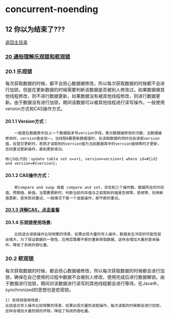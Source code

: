 # concurrent-noending

## 12 你以为结束了???
[返回主目录](../README.md)

### [20 通俗理解乐观锁和悲观锁](https://mp.weixin.qq.com/s?__biz=MzI3NjU2ODA5Mg==&mid=2247484165&idx=1&sn=06ac4db23d325697afd8b9fd6a7a4733&chksm=eb72c276dc054b609b1da7b1f18a99e747ccd3249ed184c56bd6c7cf785c7f7c0115b0cbb428&mpshare=1&scene=1&srcid=1002oqxBR5ZW20iWaYCK8T1d#rd)

### 20.1 乐观锁
每次获取数据的时候，都不会担心数据被修改，所以每次获取数据的时候都不会进行加锁，但是在更新数据的时候需要判断该数据是否被别人修改过。如果数据被其他线程修改，则不进行数据更新，如果数据没有被其他线程修改，则进行数据更新。由于数据没有进行加锁，期间该数据可以被其他线程进行读写操作。一般使用version方式和CAS操作方式。
    
#### 20.1.1 Version方式：
        一般是在数据表中加上一个数据版本号version字段，表示数据被修改的次数，当数据被修改时，version值会加一。当线程A要更新数据值时，在读取数据的同时也会读取version值，在提交更新时，若刚才读取到的version值为当前数据库中的version值相等时才更新，否则重试更新操作，直到更新成功。
    
    核心SQL代码：update table set x=x+1, version=version+1 where id=#{id} and version=#{version};
    
#### 20.1.2 CAS操作方式：
        即compare and swap 或者 compare and set，涉及到三个操作数，数据所在的内存值，预期值，新值。当需要更新时，判断当前内存值与之前取到的值是否相等，若相等，则用新值更新，若失败则重试，一般情况下是一个自旋操作，即不断的重试。
    
#### [20.1.3 详解CAS，点击查看](https://mp.weixin.qq.com/s?__biz=MzI3NjU2ODA5Mg==&mid=2247483962&idx=1&sn=65e4e306b53ceb956fd7bff82a872204&scene=21#wechat_redirect)
    
#### 20.1.4 乐观锁使用场景:
        比较适合读取操作比较频繁的场景，如果出现大量的写入操作，数据发生冲突的可能性就会增大，为了保证数据的一致性，应用层需要不断的重新获取数据，这样会增加大量的查询操作，降低了系统的吞吐量。
    
### 20.2 悲观锁
每次获取数据的时候，都会担心数据被修改，所以每次获取数据的时候都会进行加锁，确保在自己使用的过程中数据不会被别人修改，使用完成后进行数据解锁。由于数据进行加锁，期间对该数据进行读写的其他线程都会进行等待。在Java中，synchronized的思想也是悲观锁。
    
    1) 悲观锁使用场景:
    比较适合写入操作比较频繁的场景，如果出现大量的读取操作，每次读取的时候都会进行加锁，这样会增加大量的锁的开销，降低了系统的吞吐量。